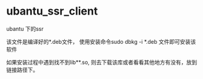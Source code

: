 # ubantu_ssr_client
ubantu 下的ssr

该文件是编译好的*.deb文件， 使用安装命令sudo dbkg -i *.deb 文件即可安装该软件

如果安装过程中遇到找不到lib**.so, 则去下载该库或者看看其他地方有没有，放到链接路径下。
